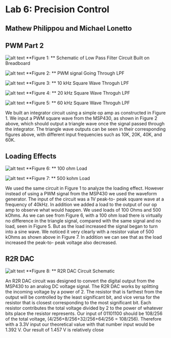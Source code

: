 # Lab 6: Precision Control
## Mathew Philippou and Michael Lonetto

## PWM Part 2
![alt text](https://github.com/RU09342/lab-6taking-control-over-your-embedded-life-jordan-and-pippen/blob/master/Pictures/Precision%20Control/Precision%20Control%2C%20simple%20circuit.JPG)
**Figure 1: ** Schematic of Low Pass Filter Circuit Built on Breadboard

![alt text]( https://github.com/RU09342/lab-6taking-control-over-your-embedded-life-jordan-and-pippen/blob/master/Pictures/Precision%20Control/square1.png)
**Figure 2: ** PWM signal Going Through LPF

![alt text]( https://github.com/RU09342/lab-6taking-control-over-your-embedded-life-jordan-and-pippen/blob/master/Pictures/Precision%20Control/10khz%20tri1.png)
**Figure 3: ** 10 kHz Square Wave Throguh LPF

![alt text]( https://github.com/RU09342/lab-6taking-control-over-your-embedded-life-jordan-and-pippen/blob/master/Pictures/Precision%20Control/40khz%20tri1.png)
**Figure 4: ** 20 kHz Square Wave Throguh LPF

![alt text](https://github.com/RU09342/lab-6taking-control-over-your-embedded-life-jordan-and-pippen/blob/master/Pictures/Precision%20Control/100%20load1.png)
**Figure 5: ** 60 kHz Square Wave Throguh LPF

We built an integrator circuit using a simple op amp as constructed in Figure 1. We input a PWM
square wave from the MSP430, as shown in Figure 2 above, which should output a triangle wave
once the signal passed through the integrator. The triangle wave outputs can be seen in their
corresponding figures above, with different input frequencies such as 10K, 20K, 40K, and 60K.

## Loading Effects
![alt text](https://github.com/RU09342/lab-6taking-control-over-your-embedded-life-jordan-and-pippen/blob/master/Pictures/Precision%20Control/60khz%20tri.png)
**Figure 6: ** 100 ohm Load 

![alt text](https://github.com/RU09342/lab-6taking-control-over-your-embedded-life-jordan-and-pippen/blob/master/Pictures/Precision%20Control/500k%20load2.png)
**Figure 7: ** 500 kohm Load

We used the same circuit in Figure 1 to analyze the loading effect. However instead of using a PWM
signal from the MSP430 we used the waveform generator. The input of the circuit was a 1V peak-to-
peak square wave at a frequency of 40kHz. In addition we added a load to the output of our op amp to
observe what would happen. We used loads of 100 Ohms and 500 kOhms.
As we can see from Figure 6, with a 100 ohm load there is virtually no difference in the triangle
signal, compared with the same signal and no load, seen in Figure 5. But as the load increased the signal began to turn
into a sine wave. We noticed it very clearly with a resistor value of 500 kOhms as shown above in Figure 7.
In addition we can see that as the load increased the peak-to- peak voltage also decreased.

## R2R DAC
![alt text](https://github.com/RU09342/lab-6taking-control-over-your-embedded-life-jordan-and-pippen/blob/master/Pictures/Precision%20Control/Resistor%20circuit.JPG)
**Figure 8: ** R2R DAC Circuit Schematic

An R2R DAC circuit was designed to convert the digital output from the MSP430 to an
analog DC voltage signal.
The R2R DAC works by splitting the incoming voltage by a power of 2. The resistor that
is farthest from the output will be controlled by the least significant bit, and vice versa for the
resistor that is closest corresponding to the most significant bit. Each resistor contributes the total
voltage divided by 2 to the power of whatever bits place the resistor represents. Our input of
01101100 should be 108/256 of the total voltage, (4/256+8/256+32/256+64/256 = 108/256).
Therefore with a 3.3V input our theoretical value with that number input would be 1.392 V. 
Our result of 1.457 V is relatively close
